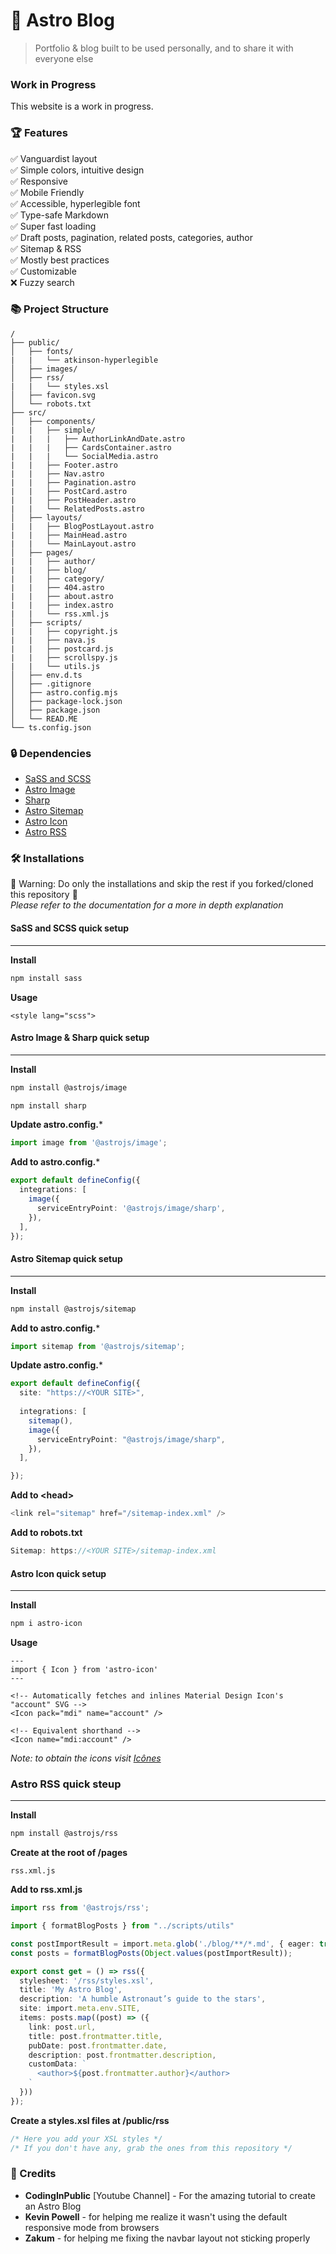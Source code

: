 # 🚀 Astro Blog
> Portfolio & blog built to be used personally, and to share it with everyone else

### Work in Progress

This website is a work in progress.


### 🏆 Features

✅ Vanguardist layout  
✅ Simple colors, intuitive design  
✅ Responsive  
✅ Mobile Friendly  
✅ Accessible, hyperlegible font  
✅ Type-safe Markdown  
✅ Super fast loading  
✅ Draft posts, pagination, related posts, categories, author  
✅ Sitemap & RSS  
✅ Mostly best practices  
✅ Customizable  
❌ Fuzzy search  

### 📚 Project Structure

```
/
├── public/
│   ├── fonts/
|   |   └── atkinson-hyperlegible
│   ├── images/
│   ├── rss/
|   |   └── styles.xsl
│   ├── favicon.svg
│   └── robots.txt
├── src/
│   ├── components/
|   |   ├── simple/
|   |   |   ├── AuthorLinkAndDate.astro
|   |   |   ├── CardsContainer.astro
|   |   |   └── SocialMedia.astro
|   |   ├── Footer.astro
|   |   ├── Nav.astro
|   |   ├── Pagination.astro
|   |   ├── PostCard.astro
|   |   ├── PostHeader.astro
|   |   └── RelatedPosts.astro
│   ├── layouts/
|   |   ├── BlogPostLayout.astro
|   |   ├── MainHead.astro
|   |   └── MainLayout.astro
│   ├── pages/
|   |   ├── author/
|   |   ├── blog/
|   |   ├── category/
|   |   ├── 404.astro
|   |   ├── about.astro
|   |   ├── index.astro
|   |   └── rss.xml.js
│   ├── scripts/
|   |   ├── copyright.js
|   |   ├── nava.js
|   |   ├── postcard.js
|   |   ├── scrollspy.js
|   |   └── utils.js
│   ├── env.d.ts
│   ├── .gitignore
│   ├── astro.config.mjs
│   ├── package-lock.json
│   ├── package.json
│   └── READ.ME
└── ts.config.json
```

### 🔒 Dependencies

* [SaSS and SCSS](https://docs.astro.build/en/guides/styling/#sass-and-scss)
* [Astro Image](https://docs.astro.build/en/guides/integrations-guide/image/)
* [Sharp](https://docs.astro.build/en/guides/integrations-guide/image/#installing-sharp-optional)
* [Astro Sitemap](https://docs.astro.build/en/guides/integrations-guide/sitemap/)
* [Astro Icon](https://github.com/natemoo-re/astro-icon#readme)
* [Astro RSS](https://docs.astro.build/en/guides/rss/)

### 🛠 Installations

🛑 Warning: Do only the installations and skip the rest if you forked/cloned this repository 🛑  
*Please refer to the documentation for a more in depth explanation*

#### SaSS and SCSS quick setup
---

**Install**
```bash
npm install sass
```

**Usage**
```astro
<style lang="scss">
```
  

#### Astro Image & Sharp quick setup
---

**Install**
```bash
npm install @astrojs/image
```

```bash
npm install sharp
```

**Update astro.config.***
```ts
import image from '@astrojs/image';
```

**Add to astro.config.***
```ts
export default defineConfig({
  integrations: [
    image({
      serviceEntryPoint: '@astrojs/image/sharp',
    }),
  ],
});
```
  

#### Astro Sitemap quick setup
---

**Install**
```bash
npm install @astrojs/sitemap
```

**Add to astro.config.***
```ts
import sitemap from '@astrojs/sitemap';
```

**Update astro.config.***
```ts
export default defineConfig({
  site: "https://<YOUR SITE>",
 
  integrations: [
    sitemap(),
    image({
      serviceEntryPoint: "@astrojs/image/sharp",
    }),
  ],

});
```

**Add to \<head\>**
```ts
<link rel="sitemap" href="/sitemap-index.xml" />
```

**Add to robots.txt**
```ts
Sitemap: https://<YOUR SITE>/sitemap-index.xml
```
  

#### Astro Icon quick setup
---

**Install**
```bash
npm i astro-icon
```

**Usage**
```astro
---
import { Icon } from 'astro-icon'
---

<!-- Automatically fetches and inlines Material Design Icon's "account" SVG -->
<Icon pack="mdi" name="account" />

<!-- Equivalent shorthand -->
<Icon name="mdi:account" />
```

*Note: to obtain the icons visit [Icônes](https://icones.js.org/)*

  
### Astro RSS quick steup
---

**Install**
```bash
npm install @astrojs/rss
```

**Create at the root of /pages**
```
rss.xml.js
```

**Add to rss.xml.js**
```ts
import rss from '@astrojs/rss';

import { formatBlogPosts } from "../scripts/utils"

const postImportResult = import.meta.glob('./blog/**/*.md', { eager: true });
const posts = formatBlogPosts(Object.values(postImportResult));

export const get = () => rss({
  stylesheet: '/rss/styles.xsl',
  title: 'My Astro Blog',
  description: 'A humble Astronaut’s guide to the stars',
  site: import.meta.env.SITE,
  items: posts.map((post) => ({
    link: post.url,
    title: post.frontmatter.title,
    pubDate: post.frontmatter.date,
    description: post.frontmatter.description,
    customData: `
      <author>${post.frontmatter.author}</author>
    `
  }))
});
```

**Create a styles.xsl files at /public/rss**
```css
/* Here you add your XSL styles */
/* If you don't have any, grab the ones from this repository */
```
  

### 👑 Credits 

 - **CodingInPublic** [Youtube Channel] - For the amazing tutorial to create an Astro Blog
 - **Kevin Powell** - for helping me realize it wasn't using the default responsive mode from browsers
 - **Zakum** - for helping me fixing the navbar layout not sticking properly
